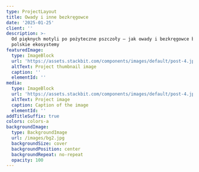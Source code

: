 ```yaml
---
type: ProjectLayout
title: Owady i inne bezkręgowce
date: '2025-01-25'
client: ''
description: >-
  Od pięknych motyli po pożyteczne pszczoły – jak owady i bezkręgowce budują
  polskie ekosystemy
featuredImage:
  type: ImageBlock
  url: 'https://assets.stackbit.com/components/images/default/post-4.jpeg'
  altText: Project thumbnail image
  caption: ''
  elementId: ''
media:
  type: ImageBlock
  url: 'https://assets.stackbit.com/components/images/default/post-4.jpeg'
  altText: Project image
  caption: Caption of the image
  elementId: ''
addTitleSuffix: true
colors: colors-a
backgroundImage:
  type: BackgroundImage
  url: /images/bg2.jpg
  backgroundSize: cover
  backgroundPosition: center
  backgroundRepeat: no-repeat
  opacity: 100
---
```

